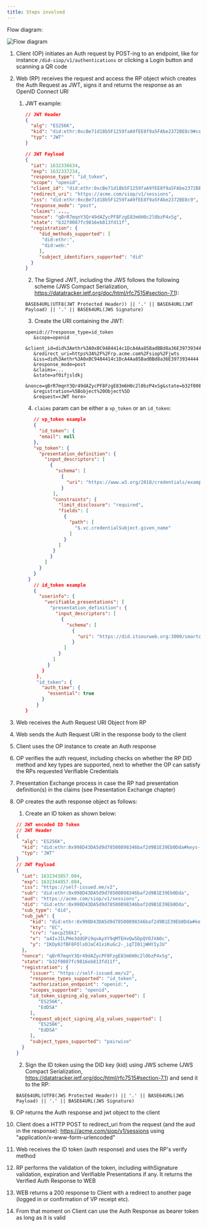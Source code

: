 ```yaml
---
title: Steps involved
---
```


Flow diagram:

![Flow diagram](https://www.plantuml.com/plantuml/proxy?cache=no&src=https://raw.githubusercontent.com/Sphereon-Opensource/did-auth-siop/develop/docs/auth-flow.puml)

1. Client (OP) initiates an Auth request by POST-ing to an endpoint, like for instance `/did-siop/v1/authentications` or
   clicking a Login button and scanning a QR code
2. Web (RP) receives the request and access the RP object which creates the Auth Request as JWT, signs it and
   returns the response as an OpenID Connect URI

   1. JWT example:

      ```json
      // JWT Header
      {
        "alg": "ES256K",
        "kid": "did:ethr:0xcBe71d18b5F1259faA9fEE8f9a5FAbe2372BE8c9#controller",
        "typ": "JWT"
      }

      // JWT Payload
      {
        "iat": 1632336634,
        "exp": 1632337234,
        "response_type": "id_token",
        "scope": "openid",
        "client_id": "did:ethr:0xcBe71d18b5F1259faA9fEE8f9a5FAbe2372BE8c9",
        "redirect_uri": "https://acme.com/siop/v1/sessions",
        "iss": "did:ethr:0xcBe71d18b5F1259faA9fEE8f9a5FAbe2372BE8c9",
        "response_mode": "post",
        "claims": ...,
        "nonce": "qBrR7mqnY3Qr49dAZycPF8FzgE83m6H0c2l0bzP4xSg",
        "state": "b32f0087fc9816eb813fd11f",
        "registration": {
           "did_methods_supported": [
            "did:ethr:",
            "did:web:"
           ],
           "subject_identifiers_supported": "did"
        }
      }
      ```

      2. The Signed JWT, including the JWS follows the following scheme (JWS Compact
         Serialization, https://datatracker.ietf.org/doc/html/rfc7515#section-7.1):

      `BASE64URL(UTF8(JWT Protected Header)) || '.' || BASE64URL(JWT Payload) || '.' || BASE64URL(JWS Signature)`

      3. Create the URI containing the JWT:

      ```
      openid://?response_type=id_token
         &scope=openid
         &client_id=did%3Aethr%3A0xBC9484414c1DcA4Aa85BadBBd8a36E3973934444
         &redirect_uri=https%3A%2F%2Frp.acme.com%2Fsiop%2Fjwts
         &iss=did%3Aethr%3A0xBC9484414c1DcA4Aa85BadBBd8a36E3973934444
         &response_mode=post
         &claims=...
         &state=af0ifjsldkj
         &nonce=qBrR7mqnY3Qr49dAZycPF8FzgE83m6H0c2l0bzP4xSg&state=b32f0087fc9816eb813fd11f
         &registration=%5Bobject%20Object%5D
         &request=<JWT here>
      ```

      4. `claims` param can be either a `vp_token` or an `id_token`:

      ```json
         // vp_token example
         {
           "id_token": {
           "email": null
         },
         "vp_token": {
           "presentation_definition": {
             "input_descriptors": [
               {
                 "schema": [
                   {
                     "uri": "https://www.w3.org/2018/credentials/examples/v1/IDCardCredential"
                   }
                ],
                "constraints": {
                  "limit_disclosure": "required",
                  "fields": [
                    {
                      "path": [
                        "$.vc.credentialSubject.given_name"
                      ]
                    }
                  ]
                }
               }
             ]
           }
         }
       }
         // id_token example
         {
           "userinfo": {
             "verifiable_presentations": [
               "presentation_definition": {
                 "input_descriptors": [
                   {
                     "schema": [
                       {
                         "uri": "https://did.itsourweb.org:3000/smartcredential/Ontario-Health-Insurance-Plan"
                       }
                    ]
                  }
                ]
              }
            }
          },
          "id_token": {
            "auth_time": {
              "essential": true
            }
          }
      }
      ```

3. Web receives the Auth Request URI Object from RP
4. Web sends the Auth Request URI in the response body to the client
5. Client uses the OP instance to create an Auth response
6. OP verifies the auth request, including checks on whether the RP DID method and key types are supported, next to
   whether the OP can satisfy the RPs requested Verifiable Credentials
7. Presentation Exchange process in case the RP had presentation definition(s) in the claims (see Presentation
   Exchange chapter)
8. OP creates the auth response object as follows:

   1. Create an ID token as shown below:

   ```json
   // JWT encoded ID Token
   // JWT Header
   {
     "alg": "ES256K",
     "kid": "did:ethr:0x998D43DA5d9d78500898346baf2d9B1E39Eb0Dda#keys-1",
     "typ": "JWT"
   }
   // JWT Payload
   {
     "iat": 1632343857.084,
     "exp": 1632344857.084,
     "iss": "https://self-issued.me/v2",
     "sub": "did:ethr:0x998D43DA5d9d78500898346baf2d9B1E39Eb0Dda",
     "aud": "https://acme.com/siop/v1/sessions",
     "did": "did:ethr:0x998D43DA5d9d78500898346baf2d9B1E39Eb0Dda",
     "sub_type": "did",
     "sub_jwk": {
        "kid": "did:ethr:0x998D43DA5d9d78500898346baf2d9B1E39Eb0Dda#key-1",
        "kty": "EC",
        "crv": "secp256k1",
        "x": "a4IvJILPHe3ddGPi9qvAyXY9qMTEHvQw5DpQYOJVA0c",
        "y": "IKOy0JfBF8FOlsOJaC41xiKuGc2-_iqTI01jWHYIyJU"
     },
     "nonce": "qBrR7mqnY3Qr49dAZycPF8FzgE83m6H0c2l0bzP4xSg",
     "state": "b32f0087fc9816eb813fd11f",
     "registration": {
        "issuer": "https://self-issued.me/v2",
        "response_types_supported": "id_token",
        "authorization_endpoint": "openid:",
        "scopes_supported": "openid",
        "id_token_signing_alg_values_supported": [
           "ES256K",
           "EdDSA"
        ],
        "request_object_signing_alg_values_supported": [
           "ES256K",
           "EdDSA"
        ],
        "subject_types_supported": "pairwise"
     }
   }
   ```

   2. Sign the ID token using the DID key (kid) using JWS scheme (JWS Compact
      Serialization, https://datatracker.ietf.org/doc/html/rfc7515#section-7.1) and send it to the RP:

   `BASE64URL(UTF8(JWS Protected Header)) || '.' || BASE64URL(JWS Payload) || '.' || BASE64URL(JWS Signature)`

9. OP returns the Auth response and jwt object to the client
10. Client does a HTTP POST to redirect_uri from the request (and the aud in the
    response): https://acme.com/siop/v1/sessions using "application/x-www-form-urlencoded"
11. Web receives the ID token (auth response) and uses the RP's verify method
12. RP performs the validation of the token, including withSignature validation, expiration and Verifiable Presentations if
    any. It returns the Verified Auth Response to WEB
13. WEB returns a 200 response to Client with a redirect to another page (logged in or confirmation of VP receipt etc).
14. From that moment on Client can use the Auth Response as bearer token as long as it is valid
